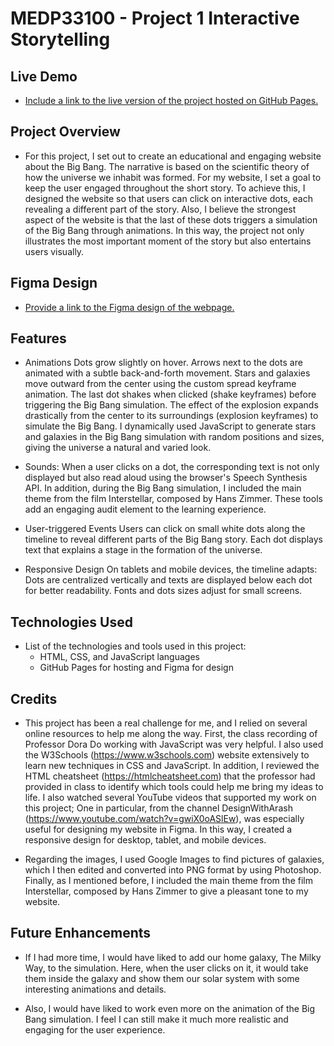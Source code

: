 # MEDP33100 - Project 1 Interactive Storytelling

## Live Demo

- [Include a link to the live version of the project hosted on GitHub Pages.](https://pedrotroncoso28.github.io/project1/)

## Project Overview

- For this project, I set out to create an educational and engaging website about the Big Bang. The narrative is based on the scientific theory of how the universe we inhabit was formed. For my website, I set a goal to keep the user engaged throughout the short story. To achieve this, I designed the website so that users can click on interactive dots, each revealing a different part of the story. Also, I believe the strongest aspect of the website is that the last of these dots triggers a simulation of the Big Bang through animations. In this way, the project not only illustrates the most important moment of the story but also entertains users visually.

## Figma Design

- [Provide a link to the Figma design of the webpage.](https://www.figma.com/design/YLuFqqEHtCFyddKYc32Ss8/MEDP-33100---Project-1-Designs--Copy-?node-id=0-1&t=kx4LNrCbhXqfq4JG-1)

## Features

- Animations
Dots grow slightly on hover.
Arrows next to the dots are animated with a subtle back-and-forth movement.
Stars and galaxies move outward from the center using the custom spread keyframe animation.
The last dot shakes when clicked (shake keyframes) before triggering the Big Bang simulation.
The effect of the explosion expands drastically from the center to its surroundings (explosion keyframes) to simulate the Big Bang.
I dynamically used JavaScript to generate stars and galaxies in the Big Bang simulation with random positions and sizes, giving the universe a natural and varied look.

- Sounds:
When a user clicks on a dot, the corresponding text is not only displayed but also read aloud using the browser's Speech Synthesis API. In addition, during the Big Bang simulation, I included the main theme from the film Interstellar, composed by Hans Zimmer. These tools add an engaging audit element to the learning experience.

- User-triggered Events
Users can click on small white dots along the timeline to reveal different parts of the Big Bang story. Each dot displays text that explains a stage in the formation of the universe.

- Responsive Design
On tablets and mobile devices, the timeline adapts:
Dots are centralized vertically and texts are displayed below each dot for better readability.
Fonts and dots sizes adjust for small screens.

## Technologies Used

- List of the technologies and tools used in this project:
    - HTML, CSS, and JavaScript languages
    - GitHub Pages for hosting and Figma for design

## Credits

- This project has been a real challenge for me, and I relied on several online resources to help me along the way. First, the class recording of Professor Dora Do working with JavaScript was very helpful. I also used the W3Schools (https://www.w3schools.com) website extensively to learn new techniques in CSS and JavaScript. In addition, I reviewed the HTML cheatsheet (https://htmlcheatsheet.com) that the professor had provided in class to identify which tools could help me bring my ideas to life. I also watched several YouTube videos that supported my work on this project; One in particular, from the channel DesignWithArash (https://www.youtube.com/watch?v=gwiX0oASlEw), was especially useful for designing my website in Figma. In this way, I created a responsive design for desktop, tablet, and mobile devices.

- Regarding the images, I used Google Images to find pictures of galaxies, which I then edited and converted into PNG format by using Photoshop. Finally, as I mentioned before, I included the main theme from the film Interstellar, composed by Hans Zimmer to give a pleasant tone to my website.

## Future Enhancements

- If I had more time, I would have liked to add our home galaxy, The Milky Way, to the simulation. Here, when the user clicks on it, it would take them inside the galaxy and show them our solar system with some interesting animations and details.

- Also, I would have liked to work even more on the animation of the Big Bang simulation. I feel I can still make it much more realistic and engaging for the user experience.

